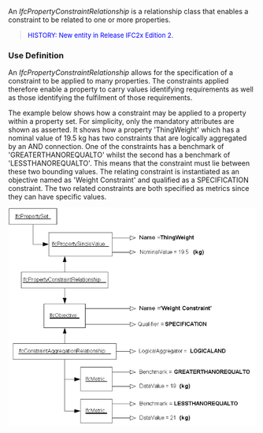 ﻿An _IfcPropertyConstraintRelationship_ is a relationship class that enables a constraint to be related to one or more properties.

> <font color="#0000FF" size="-1">HISTORY: New entity in Release IFC2x Edition 2.</font>
>

### Use Definition
An _IfcPropertyConstraintRelationship_ allows for the specification of a constraint to be applied to many properties. The constraints applied therefore enable a property to carry values identifying requirements as well as those identifying the fulfilment of those requirements.

The example below shows how a constraint may be applied to a property within a property set. For simplicity, only the mandatory attributes are shown as asserted. It shows how a property 'ThingWeight' which has a nominal value of 19.5 kg has two constraints that are logically aggregated by an AND connection. One of the constraints has a benchmark of 'GREATERTHANOREQUALTO' whilst the second has a benchmark of 'LESSTHANOREQUALTO'. This means that the constraint must lie between these two bounding values. The relating constraint is instantiated as an objective named as 'Weight Constraint' and qualified as a SPECIFICATION constraint. The two related constraints are both specified as metrics since they can have specific values.

![ConstraintUsage](../../../../../../figures/constraintusageexample.gif)
